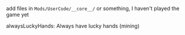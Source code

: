 add files in `Mods/UserCode/__core__/` or something, I haven't played the game yet

alwaysLuckyHands: Always have lucky hands (mining)